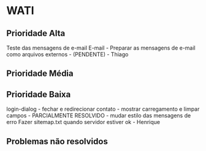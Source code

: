 WATI
==========================

Prioridade Alta
------------------------
Teste das mensagens de e-mail
E-mail - Preparar as mensagens de e-mail como arquivos externos - (PENDENTE) - Thiago



Prioridade Média
-------------------------- 


Prioridade Baixa
-------------------------
login-dialog - fechar e redirecionar
contato - mostrar carregamento e limpar campos - PARCIALMENTE RESOLVIDO - mudar estilo das mensagens de erro
Fazer sitemap.txt quando servidor estiver ok - Henrique


Problemas não resolvidos
-------------------------


